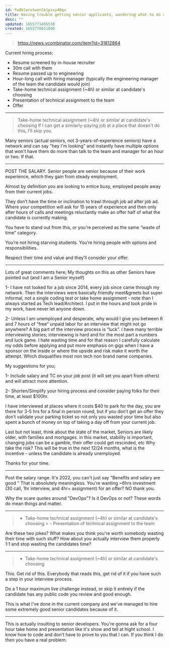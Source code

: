 ```yaml
---
id: fwdblwrotwenlk1psxy40qx
title: Having trouble getting senior applicants, wondering what to do about it
desc: ""
updated: 1655771495530
created: 1655770011090
---
```


> https://news.ycombinator.com/item?id=31812864

Current hiring process:

- Resume screened by in-house recruiter
- 30m call with them
- Resume passed up to engineering
- Hour-long call with hiring manager (typically the engineering manager of the team the candidate would join)
- Take-home technical assignment (~4h) or similar at candidate's choosing
- Presentation of technical assignment to the team
- Offer

---

> Take-home technical assignment (~4h) or similar at candidate's choosing
> If I can get a similarly-paying job at a place that doesn't do this, I'll skip you.

Many seniors (actual seniors, not 3-years-of-experience seniors) have a network and can say "hey I'm looking" and instantly have multiple options that won't have them do more than talk to the team and manager for an hour or two. If that.

---

POST THE SALARY.
Senior people are senior because of their work experience, which they gain from steady employment.

Almost by definition you are looking to entice busy, employed people away from their current jobs.

They don’t have the time or inclination to trawl through job ad after job ad. Where your competition will ask for 15 years of experience and then only after hours of calls and meetings reluctantly make an offer half of what the candidate is currently making.

You have to stand out from this, or you’re perceived as the same “waste of time” category.

You’re not hiring starving students. You’re hiring people with options and responsibilities.

Respect their time and value and they’ll consider your offer.

---

Lots of great comments here;
My thoughts on this as other Seniors have pointed out (and I am a Senior myself)

1- I have not looked for a job since 2014, every job since came through my network. Then the interviews were basically friendly meet&greets but super informal, not a single coding test or take home assignment - note than I always started as Tech lead/Architect. I put in the hours and took pride in my work, have never let anyone down.

2- Unless I am unemployed and desperate, why would I give you between 6 and 7 hours of “free” unpaid labor for an interview that might not go anywhere? A big part of the interview process is “luck”. I have many terrible interviewing stories; interviewing is hard and for the most part a numbers and luck game. I hate wasting time and for that reason I carefully calculate my odds before applying and put more emphasis on gigs when I have a sponsor on the inside or where the upside and risk make it worth the attempt. Which disqualifies most non tech non brand name companies.

My suggestions for you;

1- Include salary and TC on your job post (it will set you apart from others) and will attract more attention.

2- Shorten/Simplify your hiring process and consider paying folks for their time, at least $100hr.

I have interviewed at places where it costs $40 to park for the day, you are there for 3-5 hrs for a final in person round, but if you don’t get an offer they don’t validate your parking ticket so not only you wasted your time but also spent a bunch of money on top of taking a day off from your current job.

Last but not least, think about the state of the market, Seniors are likely older, with families and mortgages. in this market, stability is important, changing jobs can be a gamble, their offer could get rescinded, etc Why take the risk? This will be true in the next 12/24 months, what is the incentive - unless the candidate is already unemployed.

Thanks for your time.

---

Post the salary range. It's 2022, you can't just say "Benefits and salary are good " That is absolutely meaningless.
You're wanting ~6hrs investment (30 call, 1hr interview, and 4hr+ assignment) for an offer? NO thank you.

Why the scare quotes around "DevOps"? Is it DevOps or not? These words do mean things and matter.

---

> - Take-home technical assignment (~4h) or similar at candidate's choosing > - Presentation of technical assignment to the team

Are these two jokes? What makes you think you're worth somebody wasting their time with such stuff? How about you actually interview them properly 1:1 and stop wasting the candidates time?

---

> - Take-home technical assignment (~4h) or similar at candidate's choosing

This. Get rid of this. Everybody that reads this, get rid of it if you have such a step in your interview process.

Do a 1 hour maximum live challenge instead, or skip it entirely if the candidate has any public code you review and good enough.

This is what I've done in the current company and we've managed to hire some extremely good senior candidates because of it.

---

This is actually insulting to senior developers. You're gonna ask for a four hour take home and presentation like it's show and tell at hight school. I know how to code and don't have to prove to you that I can. If you think I do then you have a real problem.
